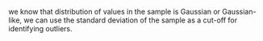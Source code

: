 we know that distribution of values in the sample is Gaussian or Gaussian-like, we can use the standard deviation of the sample as a cut-off for identifying outliers.
